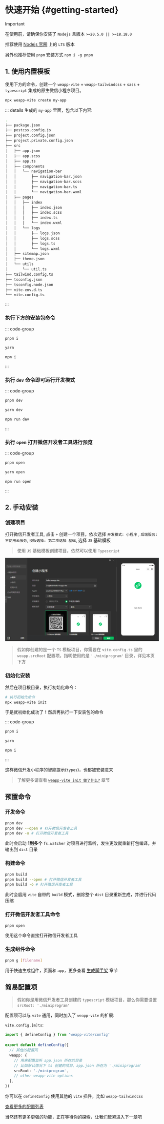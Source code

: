 # 快速开始 {#getting-started}

> [!IMPORTANT]
> 在使用前，请确保你安装了 `Nodejs` 且版本 `>=20.5.0 || >=18.18.0`
>
> 推荐使用 [Nodejs 官网](https://nodejs.org/) 上的 `LTS` 版本
>
> 另外也推荐使用 `pnpm` 安装方式 `npm i -g pnpm`

## 1. 使用内置模板

使用下方的命令，创建一个 `weapp-vite` + `weapp-tailwindcss` + `sass` + `typescript` 集成的原生微信小程序项目。

```bash
npx weapp-vite create my-app
```

::: details 生成的 `my-app` 里面，包含以下内容:

```bash
.
├── package.json
├── postcss.config.js
├── project.config.json
├── project.private.config.json
├── src
│   ├── app.json
│   ├── app.scss
│   ├── app.ts
│   ├── components
│   │   └── navigation-bar
│   │       ├── navigation-bar.json
│   │       ├── navigation-bar.scss
│   │       ├── navigation-bar.ts
│   │       └── navigation-bar.wxml
│   ├── pages
│   │   ├── index
│   │   │   ├── index.json
│   │   │   ├── index.scss
│   │   │   ├── index.ts
│   │   │   └── index.wxml
│   │   └── logs
│   │       ├── logs.json
│   │       ├── logs.scss
│   │       ├── logs.ts
│   │       └── logs.wxml
│   ├── sitemap.json
│   ├── theme.json
│   └── utils
│       └── util.ts
├── tailwind.config.ts
├── tsconfig.json
├── tsconfig.node.json
├── vite-env.d.ts
└── vite.config.ts
```

:::

### 执行下方的安装包命令

::: code-group

```bash [pnpm]
pnpm i
```

```bash [yarn]
yarn
```

```bash [npm]
npm i
```

:::

### 执行 `dev` 命令即可运行开发模式

::: code-group

```bash [pnpm]
pnpm dev
```

```bash [yarn]
yarn dev
```

```bash [npm]
npm run dev
```

:::

### 执行 `open` 打开微信开发者工具进行预览

::: code-group

```bash [pnpm]
pnpm open
```

```bash [yarn]
yarn open
```

```bash [npm]
npm run open
```

:::

## 2. 手动安装

### 创建项目

打开微信开发者工具, 点击 `+` 创建一个项目，依次选择 `开发模式: 小程序` , `后端服务: 不使用云服务`, `模板选择: 第二项选择 基础`, 选择 `JS` 基础模板

> 使用 `JS` 基础模板创建项目，依然可以使用 `Typescript`

![](../images/create-project.png)

> 假如你创建的是一个 `TS` 模板项目，你需要在 `vite.config.ts` 里的 `weapp.srcRoot` 配置项，指明使用的是 `'./miniprogram'` 目录，详见本页下方

### 初始化安装

然后在项目根目录，执行初始化命令：

```sh
# 执行初始化命令
npx weapp-vite init
```

于是就初始化成功了！然后再执行一下安装包的命令

::: code-group

```bash [pnpm]
pnpm i
```

```bash [yarn]
yarn
```

```bash [npm]
npm i
```

:::

这样微信开发小程序的智能提示(`types`)，也都被安装进来

> 了解更多请查看 [`weapp-vite init 做了什么?`](/deep/init) 章节

## 预置命令

### 开发命令

```sh
pnpm dev
pnpm dev --open # 打开微信开发者工具
pnpm dev -o # 打开微信开发者工具
```

此时会启动 **1到多个** `fs.watcher` 对项目进行监听，发生更改就重新打包编译，并输出到 `dist` 目录

### 构建命令

```sh
pnpm build
pnpm build --open # 打开微信开发者工具
pnpm build -o # 打开微信开发者工具
```

此时会启用 `vite` 自带的 `build` 模式，删除整个 `dist` 目录重新生成，并进行代码压缩

### 打开微信开发者工具命令

```sh
pnpm open
```

使用这个命令直接打开微信开发者工具

### 生成组件命令

```sh
pnpm g [filename]
```

用于快速生成组件，页面和 `app`，更多查看 [生成脚手架](/guide/generate) 章节

## 简易配置项

> 假如你是用微信开发者工具创建的 `typescript` 模板项目，那么你需要设置 `srcRoot: './miniprogram'`

配置项可以与 `vite` 通用，同时加入了 `weapp-vite` 的扩展:

`vite.config.[m]ts`:

```ts
import { defineConfig } from 'weapp-vite/config'

export default defineConfig({
  // 其他的配置同
  weapp: {
    // 用来配置监听 app.json 所在的目录
    // 比如默认情况下 ts 创建的项目，app.json 所在为 './miniprogram'
    srcRoot: './miniprogram',
    // other weapp-vite options
  },
})
```

你可以在 `defineConfig` 使用其他的 `vite` 插件，比如 `weapp-tailwindcss`

[查看更多的配置列表](/config/)

当然还有更多更强的功能，正在等待你的探索，让我们赶紧进入下一章吧
